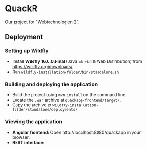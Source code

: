 # QuackR

Our project for "Webtechnologien 2".

## Deployment

### Setting up Wildfly

* Install **Wildfly 16.0.0.Final** (Java EE Full & Web Distribution) from <https://wildfly.org/downloads/>
* Run `wildfly-installation-folder/bin/standalone.sh`

### Building and deploying the application

* Build the project using `mvn install` on the command line.
* Locate the `.war` archive at `quackapp-frontend/target/`.
* Copy the archive to `wildfly-installation-folder/standalone/deployments/`

### Viewing the application

* **Angular frontend:** Open <http://localhost:8080/quackapp> in your browser.
* **REST interface:** 
